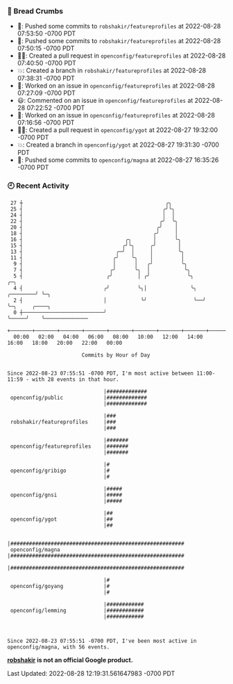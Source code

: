 ### 🍞 Bread Crumbs

 * 🚢: Pushed some commits to `robshakir/featureprofiles` at 2022-08-28 07:53:50 -0700 PDT
 * 🚢: Pushed some commits to `robshakir/featureprofiles` at 2022-08-28 07:50:15 -0700 PDT
 * ✍🏼: Created a pull request in `openconfig/featureprofiles` at 2022-08-28 07:40:50 -0700 PDT
 * 💥: Created a branch in `robshakir/featureprofiles` at 2022-08-28 07:38:31 -0700 PDT
 * 👀: Worked on an issue in `openconfig/featureprofiles` at 2022-08-28 07:27:09 -0700 PDT
 * 😃: Commented on an issue in `openconfig/featureprofiles` at 2022-08-28 07:22:52 -0700 PDT
 * 👀: Worked on an issue in `openconfig/featureprofiles` at 2022-08-28 07:16:56 -0700 PDT
 * ✍🏼: Created a pull request in `openconfig/ygot` at 2022-08-27 19:32:00 -0700 PDT
 * 💥: Created a branch in `openconfig/ygot` at 2022-08-27 19:31:30 -0700 PDT
 * 🚢: Pushed some commits to `openconfig/magna` at 2022-08-27 16:35:26 -0700 PDT

### 🕘 Recent Activity
```
 27 ┼                                              ╭╮
 25 ┤                                             ╭╯╰╮
 24 ┤                                             │  │
 22 ┤                                            ╭╯  ╰╮
 20 ┤                                           ╭╯    │
 18 ┤                                          ╭╯     │
 16 ┤                                 ╭╮       │      ╰╮
 15 ┤                                ╭╯╰╮     ╭╯       │
 13 ┤                              ╭─╯  │     │        ╰╮
 11 ┤                             ╭╯    ╰╮    │         │
  9 ┤                             │      │   ╭╯         ╰╮
  7 ┤                            ╭╯      ╰╮  │           ╰╮
  5 ┤                           ╭╯        │ ╭╯            ╰╮            ╭─╮
  4 ┤                          ╭╯         ╰╮│              ╰╮  ╭────────╯ ╰─╮
  2 ┤                          │           ╰╯               ╰──╯            ╰─╮     ╭────╮
  0 ┼──────────────────────────╯                                              ╰─────╯    ╰──────────────
    +───────+───────+───────+───────+───────+───────+───────+───────+───────+───────+───────+───────+────
  00:00   02:00   04:00   06:00   08:00   10:00   12:00   14:00   16:00   18:00   20:00   22:00   00:00   

						Commits by Hour of Day


Since 2022-08-23 07:55:51 -0700 PDT, I'm most active between 11:00-11:59 - with 28 events in that hour.

```



```
                               |#############
 openconfig/public             |#############
                               |#############

                               |###
 robshakir/featureprofiles     |###
                               |###

                               |#######
 openconfig/featureprofiles    |#######
                               |#######

                               |#
 openconfig/gribigo            |#
                               |#

                               |#####
 openconfig/gnsi               |#####
                               |#####

                               |##
 openconfig/ygot               |##
                               |##

                               |########################################################
 openconfig/magna              |########################################################
                               |########################################################

                               |#
 openconfig/goyang             |#
                               |#

                               |############
 openconfig/lemming            |############
                               |############



Since 2022-08-23 07:55:51 -0700 PDT, I've been most active in openconfig/magna, with 56 events.

```
**[robshakir](mailto:robjs@google.com) is not an official Google product.**  


Last Updated: 2022-08-28 12:19:31.561647983 -0700 PDT
